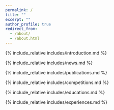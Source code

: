 ```yaml
---
permalink: /
title: ""
excerpt: ""
author_profile: true
redirect_from:
  - /about/
  - /about.html
---
```


<span class='anchor' id='top'></span>

{% include_relative includes/introduction.md %}

{% include_relative includes/news.md %}

{% include_relative includes/publications.md %}

{% include_relative includes/competitions.md %}

{% include_relative includes/educations.md %}

{% include_relative includes/experiences.md %}
